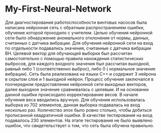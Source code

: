 # My-First-Neural-Network
Для диагностирования работоспособности винтовых насосов была написана нейронная сеть с обратным распространением ошибки, обучение которой проходило с учителем. 
Целью обучения нейронной сети было обнаружение аномального отклонения от нормы, данных, считанных с датчика вибрации. 
Для обучения нейронной сети на вход по отдельности подавались значения, считанные с датчика вибрации ВН. Целевой вектор для обучающей выборки был рассчитан самостоятельно с помощью правила нахождения статистических выбросов, для каждого входного значения был рассчитан выходной, равный либо 1 (соответственно выброс), либо 0 ( нормальное значение вибрации).
Сеть была реализована на языки С++ и содержит 3 нейрона в скрытом слое и 1 выходной нейрон.
Процесс обучения заключался в поочередном  предоставлении нейронной сети выходных векторов, далее выходное значение сравнивалась с целевым. И на основании данной ошибки происходило корректирование весов. В начале обучения веса вводились вручную.
Для обучения использовалась выборка из 702 элементов, данная выборка подавалась на вход  несколько раз. Количество эпох было ровно столько, чтобы добиться прописанной квадратичной ошибки.
В качестве тестирования на вход подавалось 230 элементов. На этапе тестирования не было выявлено ошибок, что свидетельствует о том, что сеть была обучена правильно.
